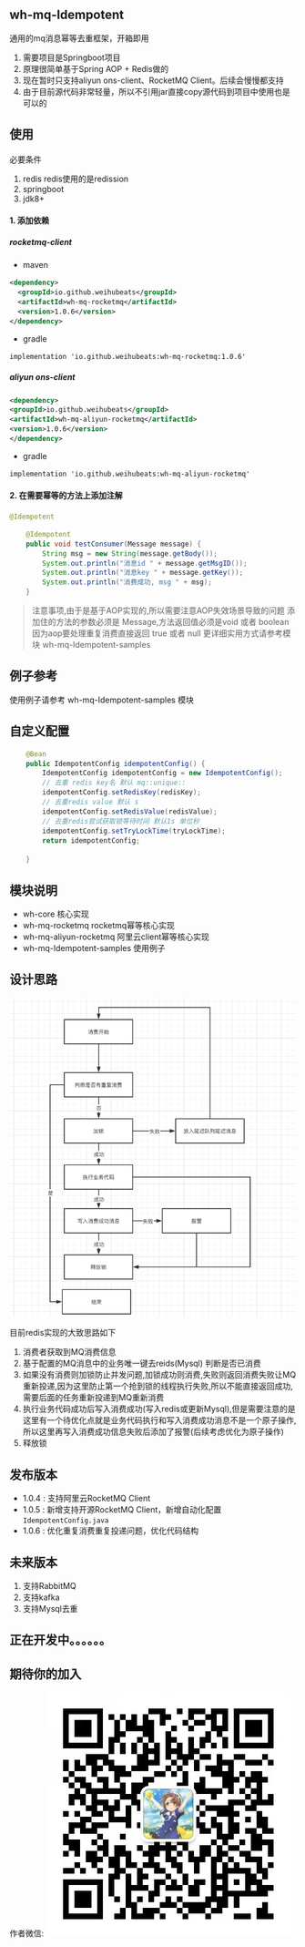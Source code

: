 ## wh-mq-Idempotent

通用的mq消息幂等去重框架，开箱即用

1. 需要项目是Springboot项目
2. 原理很简单基于Spring AOP + Redis做的
3. 现在暂时只支持aliyun ons-client、RocketMQ Client。后续会慢慢都支持
4. 由于目前源代码非常轻量，所以不引用jar直接copy源代码到项目中使用也是可以的


## 使用

####
必要条件
1. redis redis使用的是redission
2. springboot
3. jdk8+

#### 1. 添加依赖
##### rocketmq-client
- maven
```xml
<dependency>
  <groupId>io.github.weihubeats</groupId>
  <artifactId>wh-mq-rocketmq</artifactId>
  <version>1.0.6</version>
</dependency>
```
- gradle
```xml
implementation 'io.github.weihubeats:wh-mq-rocketmq:1.0.6'
```

##### aliyun ons-client
```xml
<dependency>
<groupId>io.github.weihubeats</groupId>
<artifactId>wh-mq-aliyun-rocketmq</artifactId>
<version>1.0.6</version>
</dependency>
```

- gradle
```xml
implementation 'io.github.weihubeats:wh-mq-aliyun-rocketmq'
```
#### 2. 在需要幂等的方法上添加注解
```java
@Idempotent
```

```java
    @Idempotent
    public void testConsumer(Message message) {
        String msg = new String(message.getBody());
        System.out.println("消息id " + message.getMsgID());
        System.out.println("消息key " + message.getKey());
        System.out.println("消费成功, msg " + msg);
    }
```

> 注意事项,由于是基于AOP实现的,所以需要注意AOP失效场景导致的问题
> 添加住的方法的参数必须是 Message,方法返回值必须是void 或者 boolean 因为aop要处理重复消费直接返回 true 或者 null
> 更详细实用方式请参考模块 wh-mq-Idempotent-samples

## 例子参考
使用例子请参考 wh-mq-Idempotent-samples 模块


## 自定义配置
```java
    @Bean
    public IdempotentConfig idempotentConfig() {
        IdempotentConfig idempotentConfig = new IdempotentConfig();
        // 去重 redis key名 默认 mq::unique::
        idempotentConfig.setRedisKey(redisKey);
        // 去重redis value 默认 s
        idempotentConfig.setRedisValue(redisValue);
        // 去重redis尝试获取锁等待时间 默认1s 单位秒
        idempotentConfig.setTryLockTime(tryLockTime);
        return idempotentConfig;

    }
```

## 模块说明
- wh-core 核心实现
- wh-mq-rocketmq rocketmq幂等核心实现
- wh-mq-aliyun-rocketmq 阿里云client幂等核心实现
- wh-mq-Idempotent-samples 使用例子

## 设计思路

![img.png](static/img/img.png)

目前redis实现的大致思路如下
1. 消费者获取到MQ消费信息
2. 基于配置的MQ消息中的业务唯一键去reids(Mysql) 判断是否已消费
3. 如果没有消费则加锁防止并发问题,加锁成功则消费,失败则返回消费失败让MQ重新投递,因为这里防止第一个抢到锁的线程执行失败,所以不能直接返回成功,需要后面的任务重新投递到MQ重新消费
4. 执行业务代码成功后写入消费成功(写入redis或更新Mysql),但是需要注意的是这里有一个待优化点就是业务代码执行和写入消费成功消息不是一个原子操作,所以这里再写入消费成功信息失败后添加了报警(后续考虑优化为原子操作)
5. 释放锁

## 发布版本

- 1.0.4 : 支持阿里云RocketMQ Client
- 1.0.5 : 新增支持开源RocketMQ Client，新增自动化配置 `IdempotentConfig.java`
- 1.0.6 : 优化重复消费重复投递问题，优化代码结构

## 未来版本

1. 支持RabbitMQ
2. 支持kafka
3. 支持Mysql去重
## 正在开发中。。。。。。

## 期待你的加入

作者微信:
![作者微信](static/img/wx.jpg)